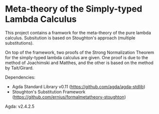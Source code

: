 # Meta-theory of the Simply-typed Lambda Calculus

This project contains a framwork for the meta-theory of the pure lambda calculus. Subsitution is based on Stoughton's approach (multiple substitutions).

On top of the framework, two proofs of the Strong Normalization Theorem for the simply-typed lambda calculus are given. One proof is due to the method of Joachimski and Matthes, and the other is based on the method by Tait/Girard.

Dependencies: 
* Agda Standard Library v0.11 (https://github.com/agda/agda-stdlib)
* Stoughton's Substitution Framework (https://github.com/ernius/formalmetatheory-stoughton)

Agda: v2.4.2.5
